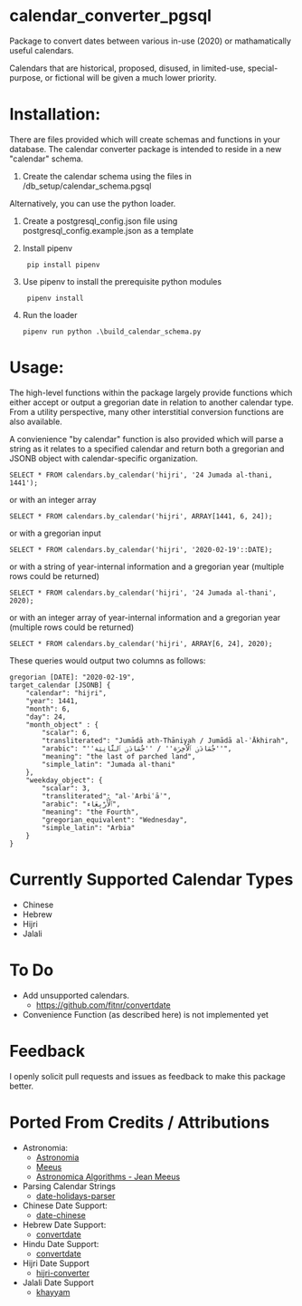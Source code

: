 # calendar_converter_pgsql
Package to convert dates between various in-use (2020) or mathamatically useful calendars.

Calendars that are historical, proposed, disused, in limited-use, special-purpose, or fictional will be given a much lower priority.

# Installation:

There are files provided which will create schemas and functions in your database. The calendar converter package is intended to reside in a new "calendar" schema.

1. Create the calendar schema using the files in /db_setup/calendar_schema.pgsql

Alternatively, you can use the python loader.

1. Create a postgresql_config.json file using postgresql_config.example.json as a template
2. Install pipenv

		pip install pipenv

3. Use pipenv to install the prerequisite python modules

		pipenv install

4.  Run the loader

		pipenv run python .\build_calendar_schema.py

# Usage:

The high-level functions within the package largely provide functions which either accept or output a gregorian date in relation to another calendar type. From a utility perspective, many other interstitial conversion functions are also available.

A convienience "by calendar" function is also provided which will parse a string as it relates to a specified calendar and return both a gregorian and JSONB object with calendar-specific organization.

	SELECT * FROM calendars.by_calendar('hijri', '24 Jumada al-thani, 1441');

or with an integer array

	SELECT * FROM calendars.by_calendar('hijri', ARRAY[1441, 6, 24]);

or with a gregorian input

	SELECT * FROM calendars.by_calendar('hijri', '2020-02-19'::DATE);

or with a string of year-internal information and a gregorian year (multiple rows could be returned)

	SELECT * FROM calendars.by_calendar('hijri', '24 Jumada al-thani', 2020);

or with an integer array of year-internal information and a gregorian year (multiple rows could be returned)

	SELECT * FROM calendars.by_calendar('hijri', ARRAY[6, 24], 2020);

These queries would output two columns as follows:

	gregorian [DATE]: "2020-02-19",
	target_calendar [JSONB] {
		"calendar": "hijri",
		"year": 1441,
		"month": 6,
		"day": 24,
		"month_object" : {
			"scalar": 6,
			"transliterated": "Jumādā ath-Thāniyah / Jumādā al-ʾĀkhirah",
			"arabic": "''جُمَادَىٰ ٱلثَّانِيَة‎'' / ''جُمَادَىٰ ٱلْآخِرَة‎''",
			"meaning": "the last of parched land",
			"simple_latin": "Jumada al-thani"
		},
		"weekday_object": {
			"scalar": 3,
			"transliterated": "al-ʾArbiʿāʾ",
			"arabic": "ٱلْأَرْبِعَاء‎",
			"meaning": "the Fourth",
			"gregorian_equivalent": "Wednesday",
			"simple_latin": "Arbia"
		}
	}

# Currently Supported Calendar Types

* Chinese
* Hebrew
* Hijri
* Jalali

# To Do

* Add unsupported calendars.
	* https://github.com/fitnr/convertdate
* Convenience Function (as described here) is not implemented yet

# Feedback

I openly solicit pull requests and issues as feedback to make this package better.

# Ported From Credits / Attributions

* Astronomia: 
	* [Astronomia](https://github.com/commenthol/astronomia)
	* [Meeus](https://github.com/soniakeys/meeus)
	* [Astronomica Algorithms - Jean Meeus](https://www.amazon.ca/Astronomical-Algorithms-Jean-Meeus/dp/0943396611)
* Parsing Calendar Strings
	* [date-holidays-parser](https://github.com/commenthol/date-holidays-parser)
* Chinese Date Support:
	* [date-chinese](https://github.com/commenthol/date-chinese)
* Hebrew Date Support:
	* [convertdate](https://pypi.org/project/convertdate/)
* Hindu Date Support:
	* [convertdate](https://pypi.org/project/convertdate/)
* Hijri Date Support
	* [hijri-converter](https://github.com/dralshehri/hijri-converter)
* Jalali Date Support
	* [khayyam](https://github.com/pylover/khayyam/)